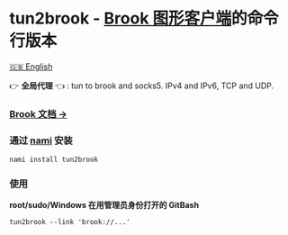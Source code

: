# tun2brook - [Brook 图形客户端](https://brook.app)的命令行版本

[🇬🇧 English](README.md)

👉 **全局代理** 👈 : tun to brook and socks5. IPv4 and IPv6, TCP and UDP.

### [Brook 文档 ->](https://txthinking.github.io/brook/)

### 通过 [nami](https://github.com/txthinking/nami) 安装

```
nami install tun2brook
```

### 使用

**root/sudo/Windows 在用管理员身份打开的 GitBash**

```
tun2brook --link 'brook://...'
```
